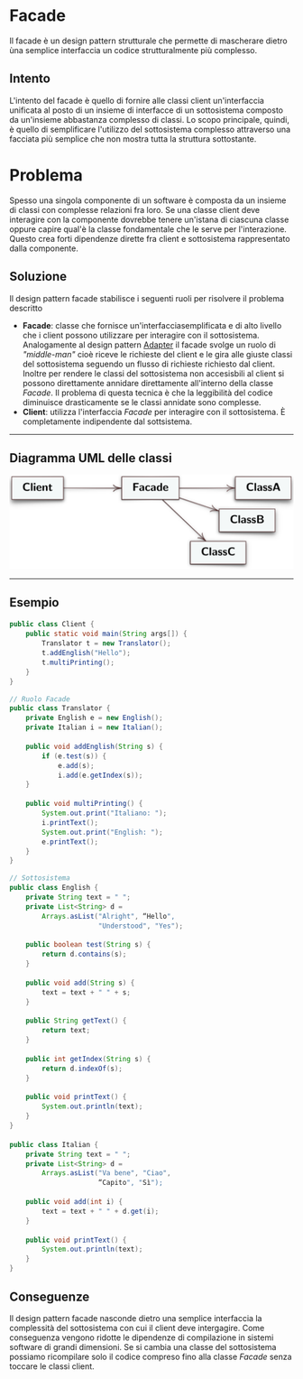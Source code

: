 # Facade
Il facade è un design pattern strutturale che permette di mascherare dietro ùna semplice interfaccia un codice strutturalmente più complesso.
## Intento
L'intento del facade è quello di fornire alle classi client un'interfaccia unificata al posto di un insieme di interfacce di un sottosistema composto da un'insieme abbastanza complesso di classi. Lo scopo principale, quindi, è quello di semplificare l'utilizzo del sottosistema complesso attraverso una facciata più semplice che non mostra tutta la struttura sottostante.
# Problema
Spesso una singola componente di un software è composta da un insieme di classi con complesse relazioni fra loro. Se una classe client deve interagire con la componente dovrebbe tenere un'istana di ciascuna classe oppure capire qual'è la classe fondamentale che le serve per l'interazione. Questo crea forti dipendenze dirette fra client e sottosistema rappresentato dalla componente.
## Soluzione
Il design pattern facade stabilisce i seguenti ruoli per risolvere il problema descritto
- **Facade**: classe che fornisce un'interfacciasemplificata e di alto livello che i client possono utilizzare per interagire con il sottosistema. Analogamente al design pattern [Adapter](./Adapter.md) il facade svolge un ruolo di *"middle-man"* cioè riceve le richieste del client e le gira alle giuste classi del sottosistema seguendo un flusso di richieste richiesto dal client. Inoltre per rendere le classi del sottosistema non accesisbili al client si possono direttamente annidare direttamente all'interno della classe *Facade*. Il problema di questa tecnica è che la leggibilità del codice diminuisce drasticamente se le classi annidate sono complesse.
- **Client**: utilizza l'interfaccia *Facade* per interagire con il sottosistema. È completamente indipendente dal sottsistema. 

---
## Diagramma UML delle classi
![UML Facade](./images/umlClassFacade.png)

---
## Esempio
```java
public class Client {
	public static void main(String args[]) {
		Translator t = new Translator();
		t.addEnglish("Hello");
		t.multiPrinting();
	}
}
```

```java
// Ruolo Facade
public class Translator { 
	private English e = new English();
	private Italian i = new Italian();

	public void addEnglish(String s) {
		if (e.test(s)) {
			e.add(s);
			i.add(e.getIndex(s));
	}

	public void multiPrinting() {
		System.out.print("Italiano: ");
		i.printText();
		System.out.print("English: ");
		e.printText();
	}
}
```

```java
// Sottosistema
public class English {
	private String text = " ";
	private List<String> d =
		Arrays.asList("Alright", “Hello",
					  "Understood", "Yes");
	
	public boolean test(String s) {
		return d.contains(s);
	}

	public void add(String s) {
		text = text + " " + s;
	}

	public String getText() {
		return text;
	}

	public int getIndex(String s) {
		return d.indexOf(s);
	}

	public void printText() {
		System.out.println(text);
	}
}

public class Italian {
	private String text = " ";
	private List<String> d =
		Arrays.asList("Va bene", "Ciao",
					  “Capito", "Sì");

	public void add(int i) {
		text = text + " " + d.get(i);
	}

	public void printText() {
		System.out.println(text);
	}
}
```

## Conseguenze
Il design pattern facade nasconde dietro una semplice interfaccia la complessità del sottosistema con cui il client deve intergagire. Come conseguenza vengono ridotte le dipendenze di compilazione in sistemi software di grandi dimensioni. Se si cambia una classe del sottosistema possiamo ricompilare solo il codice compreso fino alla classe *Facade* senza toccare le classi client. 